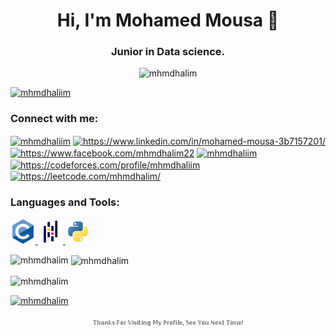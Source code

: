  <h1 align="center">Hi, I'm Mohamed Mousa 👋</h1>
<h3 align="center">Junior in Data science.</h3>

<p align="center"> <img src="https://komarev.com/ghpvc/?username=mhmdhalim&label=Profile%20views&color=0e75b6&style=flat" alt="mhmdhalim" /> </p>

<p align="left"> <a href="https://twitter.com/mhmdhaliim" target="blank"><img src="https://img.shields.io/twitter/follow/mhmdhaliim?logo=twitter&style=for-the-badge" alt="mhmdhaliim" /></a> </p>

<h3 align="left">Connect with me:</h3>
<p align="left">
<a href="https://twitter.com/mhmdhaliim" target="blank"><img align="center" src="https://raw.githubusercontent.com/rahuldkjain/github-profile-readme-generator/master/src/images/icons/Social/twitter.svg" alt="mhmdhaliim" height="30" width="40" /></a>
<a href="https://linkedin.com/in/https://www.linkedin.com/in/mohamed-mousa-3b7157201/" target="blank"><img align="center" src="https://raw.githubusercontent.com/rahuldkjain/github-profile-readme-generator/master/src/images/icons/Social/linked-in-alt.svg" alt="https://www.linkedin.com/in/mohamed-mousa-3b7157201/" height="30" width="40" /></a>
<a href="https://fb.com/https://www.facebook.com/mhmdhalim22" target="blank"><img align="center" src="https://raw.githubusercontent.com/rahuldkjain/github-profile-readme-generator/master/src/images/icons/Social/facebook.svg" alt="https://www.facebook.com/mhmdhalim22" height="30" width="40" /></a>
<a href="https://instagram.com/mhmdhaliim" target="blank"><img align="center" src="https://raw.githubusercontent.com/rahuldkjain/github-profile-readme-generator/master/src/images/icons/Social/instagram.svg" alt="mhmdhaliim" height="30" width="40" /></a>
<a href="https://codeforces.com/profile/https://codeforces.com/profile/mhmdhaliim" target="blank"><img align="center" src="https://raw.githubusercontent.com/rahuldkjain/github-profile-readme-generator/master/src/images/icons/Social/codeforces.svg" alt="https://codeforces.com/profile/mhmdhaliim" height="30" width="40" /></a>
<a href="https://www.leetcode.com/https://leetcode.com/mhmdhalim/" target="blank"><img align="center" src="https://raw.githubusercontent.com/rahuldkjain/github-profile-readme-generator/master/src/images/icons/Social/leet-code.svg" alt="https://leetcode.com/mhmdhalim/" height="30" width="40" /></a>
</p>

<h3 align="left">Languages and Tools:</h3>
<p align="left"> <a href="https://www.cprogramming.com/" target="_blank" rel="noreferrer"> <img src="https://raw.githubusercontent.com/devicons/devicon/master/icons/c/c-original.svg" alt="c" width="40" height="40"/> </a> <a href="https://pandas.pydata.org/" target="_blank" rel="noreferrer"> <img src="https://raw.githubusercontent.com/devicons/devicon/2ae2a900d2f041da66e950e4d48052658d850630/icons/pandas/pandas-original.svg" alt="pandas" width="40" height="40"/> </a> <a href="https://www.python.org" target="_blank" rel="noreferrer"> <img src="https://raw.githubusercontent.com/devicons/devicon/master/icons/python/python-original.svg" alt="python" width="40" height="40"/> </a> </p>

<p><img align="left" src="https://github-readme-stats.vercel.app/api/top-langs?username=mhmdhalim&show_icons=true&locale=en&layout=compact" alt="mhmdhalim" /></p>

<p>&nbsp;<img align="center" src="https://github-readme-stats.vercel.app/api?username=mhmdhalim&show_icons=true&locale=en" alt="mhmdhalim" /></p>

<p><img align="center" src="https://github-readme-streak-stats.herokuapp.com/?user=mhmdhalim&" alt="mhmdhalim" /></p>

<p align="left"> <a href="https://github.com/ryo-ma/github-profile-trophy"><img src="https://github-profile-trophy.vercel.app/?username=mhmdhalim" alt="mhmdhalim" /></a> </p>

<svg fill="none" viewBox="0 0 800 50" width="800" height="70" xmlns="http://www.w3.org/2000/svg">
	<foreignObject width="100%" height="100%">
	<div xmlns="http://www.w3.org/1999/xhtml">
      <div  align="center">
                <h1"> 𝕋𝕙𝕒𝕟𝕜𝕤 𝔽𝕠𝕣 𝕍𝕚𝕤𝕚𝕥𝕚𝕟𝕘 𝕄𝕪 ℙ𝕣𝕠𝕗𝕚𝕝𝕖, 𝕊𝕖𝕖 𝕐𝕠𝕦 ℕ𝕖𝕩𝕥 𝕋𝕚𝕞𝕖! </h1>
        

